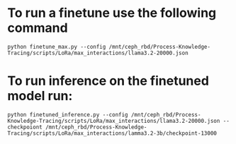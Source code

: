 # To run a finetune use the following command

```
python finetune_max.py --config /mnt/ceph_rbd/Process-Knowledge-Tracing/scripts/LoRa/max_interactions/llama3.2-20000.json
```

# To run inference on the finetuned model run:

```
python finetuned_inference.py --config /mnt/ceph_rbd/Process-Knowledge-Tracing/scripts/LoRa/max_interactions/llama3.2-20000.json --checkpoiont /mnt/ceph_rbd/Process-Knowledge-Tracing/scripts/LoRa/max_interactions/lamma3.2-3b/checkpoint-13000
```
